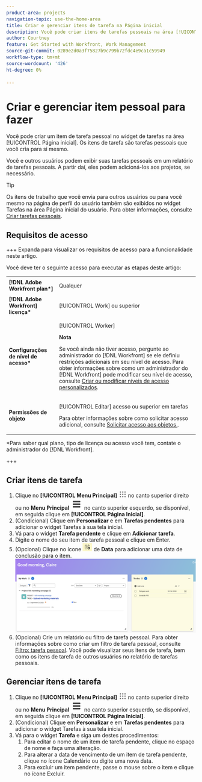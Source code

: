 ```yaml
---
product-area: projects
navigation-topic: use-the-home-area
title: Criar e gerenciar itens de tarefa na Página inicial
description: Você pode criar itens de tarefas pessoais na área [!UICONTROL Página inicial].
author: Courtney
feature: Get Started with Workfront, Work Management
source-git-commit: 0289e2d0a3f75827b9c799b72fdc4e9ca1c59949
workflow-type: tm+mt
source-wordcount: '426'
ht-degree: 0%

---
```


# Criar e gerenciar item pessoal para fazer

Você pode criar um item de tarefa pessoal no widget de tarefas na área [!UICONTROL Página inicial]. Os itens de tarefa são tarefas pessoais que você cria para si mesmo.

Você e outros usuários podem exibir suas tarefas pessoais em um relatório de tarefas pessoais. A partir daí, eles podem adicioná-los aos projetos, se necessário.

>[!TIP]
>
>Os itens de trabalho que você envia para outros usuários ou para você mesmo na página de perfil do usuário também são exibidos no widget Tarefas na área Página inicial do usuário. Para obter informações, consulte [Criar tarefas pessoais](/help/quicksilver/workfront-basics/updating-work-items-and-viewing-updates/create-personal-tasks.md).

## Requisitos de acesso

+++ Expanda para visualizar os requisitos de acesso para a funcionalidade neste artigo.

Você deve ter o seguinte acesso para executar as etapas deste artigo:

<table style="table-layout:auto"> 
 <col> 
 <col> 
 <tbody> 
  <tr> 
   <td role="rowheader"><strong>[!DNL Adobe Workfront plan*]</strong></td> 
   <td> <p>Qualquer</p> </td> 
  </tr> 
  <tr> 
   <td role="rowheader"><strong>[!DNL Adobe Workfront] licença*</strong></td> 
   <td> <p>[!UICONTROL Work] ou superior</p> </td> 
  </tr> 
  <tr> 
   <td role="rowheader"><strong>Configurações de nível de acesso*</strong></td> 
   <td> <p>[!UICONTROL Worker]</p> <p><b>Nota</b></p> 
   <p>Se você ainda não tiver acesso, pergunte ao administrador do [!DNL Workfront] se ele definiu restrições adicionais em seu nível de acesso. Para obter informações sobre como um administrador do [!DNL Workfront] pode modificar seu nível de acesso, consulte <a href="../../../administration-and-setup/add-users/configure-and-grant-access/create-modify-access-levels.md" class="MCXref xref">Criar ou modificar níveis de acesso personalizados</a>.</p> </td> 
  </tr> 
  <tr> 
   <td role="rowheader"><strong>Permissões de objeto</strong></td> 
   <td> <p>[!UICONTROL Editar] acesso ou superior em tarefas</p> <p>Para obter informações sobre como solicitar acesso adicional, consulte <a href="../../../workfront-basics/grant-and-request-access-to-objects/request-access.md" class="MCXref xref">Solicitar acesso aos objetos </a>.</p> </td> 
  </tr> 
 </tbody> 
</table>

&#42;Para saber qual plano, tipo de licença ou acesso você tem, contate o administrador do [!DNL Workfront].

+++

## Criar itens de tarefa

1. Clique no **[!UICONTROL Menu Principal]** ![](assets/main-menu-icon.png) no canto superior direito ou no **Menu Principal** ![](assets/lines-main-menu.png) no canto superior esquerdo, se disponível, em seguida clique em **[!UICONTROL Página Inicial]**.
1. (Condicional) Clique em **Personalizar** e em **Tarefas pendentes** para adicionar o widget Tarefas à sua tela inicial.
1. Vá para o widget **Tarefa pendente** e clique em **Adicionar tarefa**.
1. Digite o nome do seu item de tarefa pessoal e clique em Enter.
1. (Opcional) Clique no ícone ![](assets/date-icon.png) de **Data** para adicionar uma data de conclusão para o item.
   ![](assets/my-work-to-dos.png)
1. (Opcional) Crie um relatório ou filtro de tarefa pessoal. Para obter informações sobre como criar um filtro de tarefa pessoal, consulte [Filtro: tarefa pessoal](/help/quicksilver/reports-and-dashboards/reports/custom-view-filter-grouping-samples/filter-personal-tasks.md).
Você pode visualizar seus itens de tarefa, bem como os itens de tarefa de outros usuários no relatório de tarefas pessoais.


## Gerenciar itens de tarefa

1. Clique no **[!UICONTROL Menu Principal]** ![](assets/main-menu-icon.png) no canto superior direito ou no **Menu Principal** ![](assets/lines-main-menu.png) no canto superior esquerdo, se disponível, em seguida clique em **[!UICONTROL Página Inicial]**.
1. (Condicional) Clique em **Personalizar** e em **Tarefas pendentes** para adicionar o widget Tarefas à sua tela inicial.
1. Vá para o widget **Tarefa** e siga um destes procedimentos:
   1. Para editar o nome de um item de tarefa pendente, clique no espaço de nome e faça uma alteração.
   1. Para alterar a data de vencimento de um item de tarefa pendente, clique no ícone Calendário ou digite uma nova data.
   1. Para excluir um item pendente, passe o mouse sobre o item e clique no ícone Excluir.
